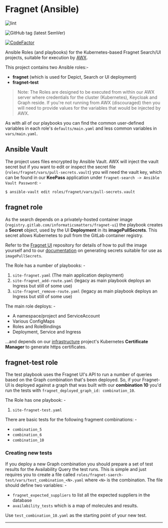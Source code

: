 # Fragnet (Ansible)

![lint](https://github.com/InformaticsMatters/fragnet-ansible/workflows/lint/badge.svg)

![GitHub tag (latest SemVer)](https://img.shields.io/github/v/tag/informaticsmatters/fragnet-ansible)

[![CodeFactor](https://www.codefactor.io/repository/github/informaticsmatters/fragnet-ansible/badge)](https://www.codefactor.io/repository/github/informaticsmatters/fragnet-ansible)

Ansible Roles (and playbooks) for the Kubernetes-based Fragnet Search/UI
projects, suitable for execution by [AWX].

This project contains two Ansible roles:-

*   **fragnet** (which is used for Depict, Search or UI deployment)
*   **fragnet-test**

>   Note: The Roles are designed to be executed from within our AWX server
    where credentials for the cluster (Kubernetes), Keycloak and Graph reside.
    If you're not running from AWX (discouraged) then you will need to provide
    values for the variables that would be injected by AWX.
 
As with all of our playbooks you can find the common user-defined variables
in each role's `defaults/main.yaml` and less common variables in
`vars/main.yaml`.

## Ansible Vault
The project uses files encrypted by Ansible Vault. AWX will inject
the vault secret but if you want to edit or inspect the secret file
(`roles/fragnet/vars/pull-secrets.vault`) you will need
the vault key, which can be found in our **KeePass** application under
`fragnet-search -> Ansible Vault Password`: -

    $ ansible-vault edit roles/fragnet/vars/pull-secrets.vault

## fragnet role
As the search depends on a privately-hosted container image
(`registry.gitlab.com/informaticsmatters/fragnet-ui`) the playbook
creates a **Secret** object, used by the UI **Deployment** in its
**imagePullSecrets**. This secret allows Kubernetes to pull from the
GitLab container registry.

Refer to the [Fragnet UI] repository for details of how to pull
the image yourself and to our [documentation] on generating
secrets suitable for use as `imagePullSecrets`.

The Role has a number of playbooks: -

1.  `site-fragnet.yaml` (The main application deployment)
2.  `site-fragnet_add-route.yaml`
    (legacy as main playbook deploys an Ingress but still of some use)
3.  `site-fragnet_remove-route.yaml` 
    (legacy as main playbook deploys an Ingress but still of some use)

The main role deploys: -

-   A namespace/project and ServiceAccount
-   Various ConfigMaps
-   Roles and RoleBindings
-   Deployment, Service and Ingress

...and depends on our [infrastructure] project's Kubernetes
**Certificate Manager** to generate https certificates.

## fragnet-test role
The test playbook uses the Fragnet UI's API to run a number of queries
based on the Graph combination that's been deployed. So, if your
Fragnet-UI is deployed against a graph that was built with our
**combination 10** you'd run the tests with
`fragnet_deployed_graph_id: combination_10`.

The Role has one playbook: -

1.  `site-fragnet-test.yaml`

There are basic tests for the following fragment combinations: -

-   `combination_5`
-   `combination_6`
-   `combination_10`

### Creating new tests
If you deploy a new Graph combination you should prepare
a set of test results for the Availability Query the test runs.
This is simple and just requires you to create a file called
`roles/fragnet-saerch-test/vars/test_combination_<N>.yaml`
where `<N>` is the combination. The file should define two variables: -

-   `fragnet_expected_suppliers` to list all the expected suppliers in the
    database
-   `availability_tests` which is a map of molecules and results.

Use `test_combination_10.yaml` as the starting point of your new test.  

---

[awx]: https://github.com/ansible/awx
[documentation]: https://informaticsmatters.gitlab.io/documentation/process/dev-image-pull-secrets.html
[fragnet ui]: https://gitlab.com/informaticsmatters/fragnet-ui
[infrastructure]: https://github.com/InformaticsMatters/ansible-infrastructure
